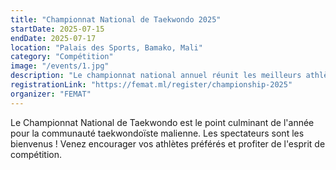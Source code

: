 ```yaml
---
title: "Championnat National de Taekwondo 2025"
startDate: 2025-07-15
endDate: 2025-07-17
location: "Palais des Sports, Bamako, Mali"
category: "Compétition"
image: "/events/1.jpg"
description: "Le championnat national annuel réunit les meilleurs athlètes de Taekwondo du Mali. Rejoignez-nous pour trois jours de compétition, de camaraderie et de célébration des arts martiaux."
registrationLink: "https://femat.ml/register/championship-2025"
organizer: "FEMAT"
---
```


Le Championnat National de Taekwondo est le point culminant de l'année pour la communauté taekwondoïste malienne. Les spectateurs sont les bienvenus ! Venez encourager vos athlètes préférés et profiter de l'esprit de compétition. 
